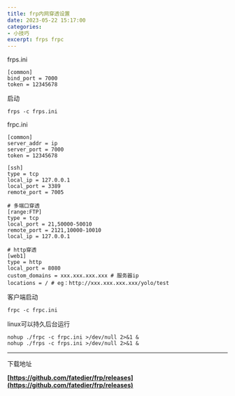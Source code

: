 ```yaml
---
title: frp内网穿透设置
date: 2023-05-22 15:17:00
categories:
- 小技巧
excerpt: frps frpc
---
```


frps.ini
```shell
[common]
bind_port = 7000
token = 12345678
```
启动 
```shell
frps -c frps.ini
```

frpc.ini
```shell
[common]
server_addr = ip
server_port = 7000
token = 12345678

[ssh]
type = tcp
local_ip = 127.0.0.1
local_port = 3389
remote_port = 7005

# 多端口穿透
[range:FTP]
type = tcp
local_port = 21,50000-50010
remote_port = 2121,10000-10010
local_ip = 127.0.0.1

# http穿透
[web1]
type = http
local_port = 8080
custom_domains = xxx.xxx.xxx.xxx # 服务器ip
locations = / # eg：http://xxx.xxx.xxx.xxx/yolo/test
```

客户端启动
```shell
frpc -c frpc.ini
```


linux可以持久后台运行
```
nohup ./frpc -c frpc.ini >/dev/null 2>&1 &
nohup ./frps -c frps.ini >/dev/null 2>&1 &
```
---------
下载地址


**[https://github.com/fatedier/frp/releases](https://github.com/fatedier/frp/releases)**
